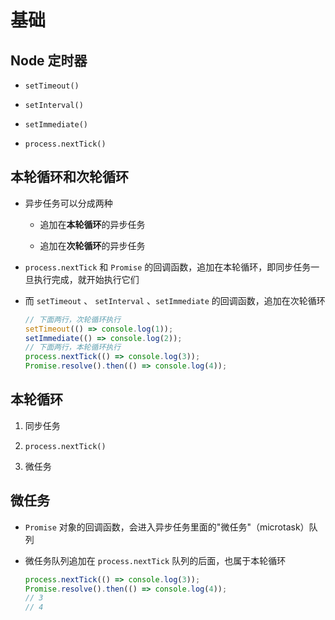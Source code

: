 # 基础

## Node 定时器

+ `setTimeout()`

+ `setInterval()`

+ `setImmediate()`

+ `process.nextTick()`

## 本轮循环和次轮循环

+ 异步任务可以分成两种

  + 追加在**本轮循环**的异步任务

  + 追加在**次轮循环**的异步任务

+ `process.nextTick` 和 `Promise` 的回调函数，追加在本轮循环，即同步任务一旦执行完成，就开始执行它们

+ 而 `setTimeout` 、 `setInterval` 、`setImmediate` 的回调函数，追加在次轮循环

    ```javascript
    // 下面两行，次轮循环执行
    setTimeout(() => console.log(1));
    setImmediate(() => console.log(2));
    // 下面两行，本轮循环执行
    process.nextTick(() => console.log(3));
    Promise.resolve().then(() => console.log(4));
    ```

## 本轮循环

1. 同步任务

2. `process.nextTick()`

3. 微任务

## 微任务

+ `Promise` 对象的回调函数，会进入异步任务里面的"微任务"（microtask）队列

+ 微任务队列追加在 `process.nextTick` 队列的后面，也属于本轮循环

    ```javascript
    process.nextTick(() => console.log(3));
    Promise.resolve().then(() => console.log(4));
    // 3
    // 4
    ```
